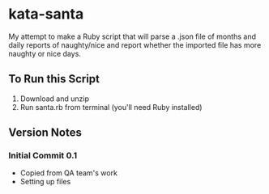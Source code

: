 # kata-santa
 
My attempt to make a Ruby script that will parse a .json file of months and daily reports of naughty/nice and report whether the imported file has more naughty or nice days.

## To Run this Script

1. Download and unzip
1. Run santa.rb from terminal (you'll need Ruby installed)

## Version Notes

### Initial Commit 0.1

 * Copied from QA team's work
 * Setting up files